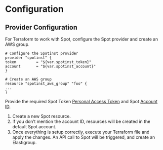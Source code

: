 # Configuration

## Provider Configuration

For Terraform to work with Spot, configure the Spot provider and create an AWS group.

```
# Configure the Spotinst provider
provider "spotinst" {
token         = "${var.spotinst_token}"
account       = "${var.spotinst_account}"
}
﻿
# Create an AWS group
resource "spotinst_aws_group" "foo" {
...
}
```

Provide the required Spot Token [Personal Access Token](https://console.spotinst.com/spt/auth/signIn) and Spot [Account ID](https://console.spotinst.com/spt/auth/signIn).

1. Create a new Spot resource.
2. If you don’t mention the account ID, resources will be created in the default Spot account.
3. Once everything is setup correctly, execute your Terraform file and apply the changes. An API call to Spot will be triggered, and create an Elastigroup.
